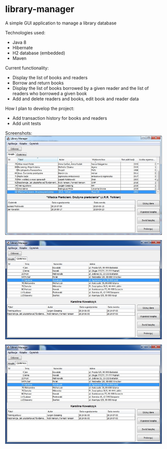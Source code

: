 # library-manager
A simple GUI application to manage a library database

Technologies used:
* Java 8
* Hibernate
* H2 database (embedded)
* Maven

Current functionality:
* Display the list of books and readers
* Borrow and return books
* Display the list of books borrowed by a given reader and the list of readers who borrowed a given book
* Add and delete readers and books, edit book and reader data

How I plan to develop the project:
* Add transaction history for books and readers
* Add unit tests

Screenshots:
![List of books](images/screenshot1.jpg)

![List of readers](images/screenshot2.jpg)

![Edit reader's data dialog](images/screenshot2.jpg)